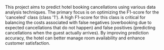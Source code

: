 This project aims to predict hotel booking cancellations using various data analysis techniques. The primary focus is on optimizing the F1-score for the 'canceled' class (class '1'). A high F1-score for this class is critical for balancing the costs associated with false negatives (overbooking due to expected cancellations that do not happen) and false positives (predicting cancellations when the guest actually arrives). By improving prediction accuracy, the hotel can better manage room availability and enhance customer satisfaction.
